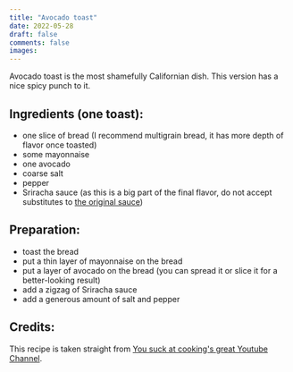 ```yaml
---
title: "Avocado toast"
date: 2022-05-28
draft: false
comments: false
images:
---
```


Avocado toast is the most shamefully Californian dish.
This version has a nice spicy punch to it.

## Ingredients (one toast):

* one slice of bread (I recommend multigrain bread, it has more depth of flavor once toasted)
* some mayonnaise
* one avocado
* coarse salt
* pepper
* Sriracha sauce (as this is a big part of the final flavor, do not accept substitutes to [the original sauce](https://www.huyfong.com/))

## Preparation:

* toast the bread
* put a thin layer of mayonnaise on the bread
* put a layer of avocado on the bread (you can spread it or slice it for a better-looking result)
* add a zigzag of Sriracha sauce
* add a generous amount of salt and pepper

## Credits:

This recipe is taken straight from [You suck at cooking's great Youtube Channel](https://youtu.be/li-pPc6KNho).
